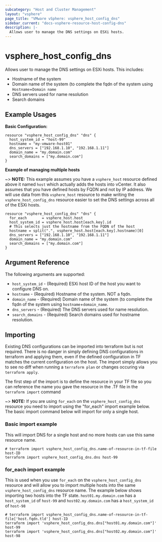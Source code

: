 ```yaml
---
subcategory: "Host and Cluster Management"
layout: "vsphere"
page_title: "VMware vSphere: vsphere_host_config_dns"
sidebar_current: "docs-vsphere-resource-host-config-dns"
description: |-
  Allows user to manage the DNS settings on ESXi hosts.
---
```


# vsphere_host_config_dns

Allows user to manage the DNS settings on ESXi hosts. This includes:
* Hostname of the system
* Domain name of the system (to complete the fqdn of the system using `Hostname`+`Domain name`
* DNS servers used for name resolution
* Search domains

## Example Usages

**Basic Configuration:**

```hcl
resource "vsphere_host_config_dns" "dns" {
  host_system_id = "host-99"
  hostname = "my-vmware-host01"
  dns_servers = ["192.168.1.10", "192.168.1.11"]
  domain_name = "my.domain.com"
  search_domains = ["my.domain.com"]
}
```

**Example of managing multiple hosts**

~> **NOTE:** This example assumes you have a `vsphere_host` resource defined above it named `host` which actually adds the hosts into vCenter. It also assumes that you have defined hosts by FQDN and not by IP address. We will use data from this `vsphere_host` resource to make writing the `vsphere_host_config_dns` resource easier to set the DNS settings across all of the ESXi hosts.

```hcl
resource "vsphere_host_config_dns" "dns" {
  for_each       = vsphere_host.host
  host_system_id = vsphere_host.host[each.key].id
  # This selects just the hostname from the FQDN of the host
  hostname = split(".", vsphere_host.host[each.key].hostname)[0]
  dns_servers = ["192.168.1.10", "192.168.1.11"]
  domain_name = "my.domain.com"
  search_domains = ["my.domain.com"]
}
```
## Argument Reference

The following arguments are supported:
* `host_system_id` - (Required) ESXi host ID of the host you want to configure DNS on.
* `hostname` - (Required) Hostname of the system. NOT a fqdn.
* `domain_name` - (Required) Domain name of the system (to complete the fqdn of the system using `hostname`+`domain_name`.
* `dns_servers` - (Required) The DNS servers used for name resolution.
* `search_domains` - (Required) Search domains used for hostname resolution.


## Importing

Existing DNS configurations can be imported into terraform but is not required. There is no danger in simply defining DNS configurations in terraform and applying them, even if the defined configuration in TF matches the current configuration on the host. The import simply allows you to see no diff when running a `terraform plan` or changes occuring via  `terraform apply`.

The first step of the import is to define the resource in your TF file so you can reference the name you gave the resource in the .TF file in the `terraform import` command

~> **NOTE:** If you are using `for_each` on the `vsphere_host_config_dns` resource you need to import using the "for_each" import example below. The basic import command below will import for only a single host.

### Basic import example

This will import DNS for a single host and no more hosts can use this same resource name.

```
# terraform import vsphere_host_config_dns.name-of-resource-in-tf-file host-ID
terraform import vsphere_host_config_dns.dns host-99
```

### for_each import example

This is used when you use `for_each` on the `vsphere_host_config_dns` resource and will allow you to import multiple hosts into the same `vsphere_host_config_dns` resource name. The example below shows importing two hosts into the TF state. `host01.my.domain.com` has a `host_system_id` of `host-99` and `host02.my.domain.com` has a `host_system_id` of `host-98`

```
# terraform import vsphere_host_config_dns.name-of-resource-in-tf-file['host.fqdn.tld'] host-ID
terraform import 'vsphere_host_config_dns.dns["host01.my.domain.com"]' host-99
terraform import 'vsphere_host_config_dns.dns["host02.my.domain.com"]' host-98
```
